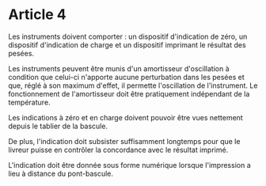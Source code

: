 # Article 4

Les instruments doivent comporter : un dispositif d'indication de zéro, un dispositif d'indication de charge et un dispositif imprimant le résultat des pesées.

Les instruments peuvent être munis d'un amortisseur d'oscillation à condition que celui-ci n'apporte aucune perturbation dans les pesées et que, réglé à son maximum d'effet, il permette l'oscillation de l'instrument. Le fonctionnement de l'amortisseur doit être pratiquement indépendant de la température.

Les indications à zéro et en charge doivent pouvoir être vues nettement depuis le tablier de la bascule.

De plus, l'indication doit subsister suffisamment longtemps pour que le livreur puisse en contrôler la concordance avec le résultat imprimé.

L'indication doit être donnée sous forme numérique lorsque l'impression a lieu à distance du pont-bascule.

